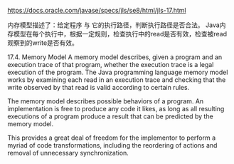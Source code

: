 https://docs.oracle.com/javase/specs/jls/se8/html/jls-17.html

内存模型描述了：给定程序  与 它的执行路径，判断执行路径是否合法。
Java内存模型在每个执行中，根据一定规则，检查执行中的read是否有效，检查被read观察到的write是否有效。



17.4. Memory Model
A memory model describes, given a program and an execution trace of that program, whether the execution trace is a legal execution of the program. The Java programming language memory model works by examining each read in an execution trace and checking that the write observed by that read is valid according to certain rules.

The memory model describes possible behaviors of a program. An implementation is free to produce any code it likes, as long as all resulting executions of a program produce a result that can be predicted by the memory model.

This provides a great deal of freedom for the implementor to perform a myriad of code transformations, including the reordering of actions and removal of unnecessary synchronization.